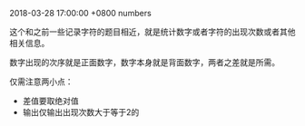 2018-03-28 17:00:00 +0800
numbers

这个和之前一些记录字符的题目相近，就是统计数字或者字符的出现次数或者其他相关信息。

数字出现的次序就是正面数字，数字本身就是背面数字，两者之差就是所需。

仅需注意两小点：
- 差值要取绝对值
- 输出仅输出出现次数大于等于2的
